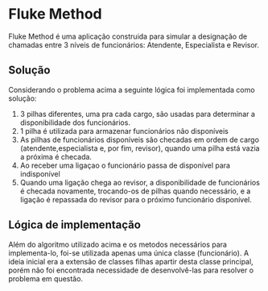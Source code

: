 # Fluke Method
Fluke Method é uma aplicação construida para simular a designação de chamadas entre 3 níveis de funcionários: Atendente, Especialista e Revisor.

## Solução
Considerando o problema acima a seguinte lógica foi implementada como solução:

1. 3 pilhas diferentes, uma pra cada cargo, são usadas para determinar a disponibilidade dos funcionários.
2. 1 pilha é utilizada para armazenar funcionários não disponíveis
3. As pilhas de funcionários disponíveis são checadas em ordem de cargo (atendente,especialista e, por fim, revisor), quando uma pilha está vazia a próxima é checada.
4. Ao receber uma ligaçao o funcionário passa de disponível para indisponível
5. Quando uma ligação chega ao revisor, a disponibilidade de funcionários é checada novamente, trocando-os de pilhas quando necessário, e a ligação é repassada do revisor para o próximo funcionário disponível.

## Lógica de implementação
Além do algoritmo utilizado acima e os metodos necessários para implementa-lo, foi-se utilizada apenas uma única classe (funcionário). A ideia inicial era a extensão de classes filhas apartir desta classe principal, porém não foi encontrada necessidade de desenvolvê-las para resolver o problema em questão.

